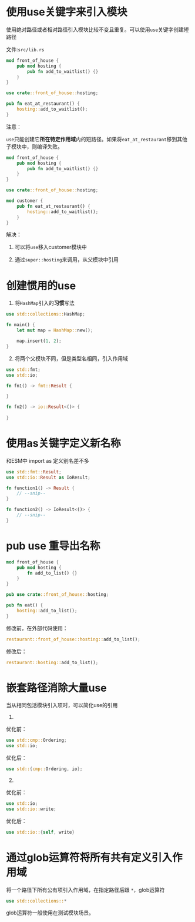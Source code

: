 # 使用use关键字来引入模块

使用绝对路径或者相对路径引入模块比较不变且重复。可以使用`use`关键字创建短路径

文件:`src/lib.rs`

```rs
mod front_of_house {
    pub mod hosting {
        pub fn add_to_waitlist() {}
    }
}

use crate::front_of_house::hosting;

pub fn eat_at_restaurant() {
    hosting::add_to_waitlist();
}
```

注意：

`use`只能创建它**所在特定作用域**内的短路径。如果将`eat_at_restaurant`移到其他子模块中，则编译失败。

```rs
mod front_of_house {
    pub mod hosting {
        pub fn add_to_waitlist() {}
    }
}

use crate::front_of_house::hosting;

mod customer {
    pub fn eat_at_restaurant() {
        hosting::add_to_waitlist();
    }
}
```

解决：

1. 可以将`use`移入customer模块中

2. 通过`super::hosting`来调用，从父模块中引用


# 创建惯用的use

1. 将`HashMap`引入的**习惯**写法

```rs
use std::collections::HashMap;

fn main() {
    let mut map = HashMap::new();

    map.insert(1, 2);
}
```

2. 将两个父模块不同，但是类型名相同，引入作用域

```rs
use std::fmt;
use std::io;

fn fn1() -> fmt::Result {

}

fn fn2() -> io::Result<()> {
    
}
```

# 使用as关键字定义新名称

和ESM中 import as 定义别名差不多

```rs
use std::fmt::Result;
use std::io::Result as IoResult;

fn function1() -> Result {
    // --snip--
}

fn function2() -> IoResult<()> {
    // --snip--
}
```

# pub use 重导出名称

```rs
mod front_of_house {
    pub mod hosting {
        fn add_to_list() {}
    }
}

pub use crate::front_of_house::hosting;

pub fn eat() {
    hosting::add_to_list();
}
```

修改前，在外部代码使用：

```rs
restaurant::front_of_house::hosting::add_to_list();
```

修改后：

```rs
restaurant::hosting::add_to_list();
```

# 嵌套路径消除大量use

当从相同包活模块引入项时，可以简化use的引用

1. 

优化前：

```rs
use std::cmp::Ordering;
use std::io;
```

优化后：

```rs
use std::{cmp::Ordering, io};
```

2. 

优化前：

```rs
use std::io;
use std::io::write;
```

优化后：

```rs
use std::io::{self, write}
```

# 通过glob运算符将所有共有定义引入作用域

将一个路径下所有公有项引入作用域，在指定路径后跟 `*`，glob运算符

```rs
use std::collections::*
```

glob运算符一般使用在测试模块场景。